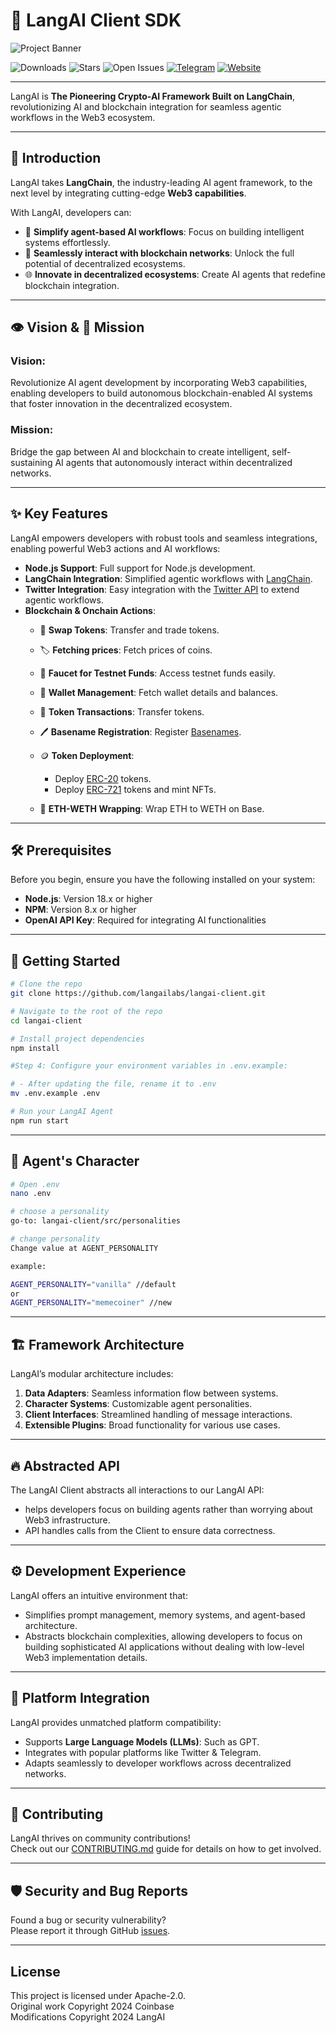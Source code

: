 # 🌟 LangAI Client SDK

![Project Banner](https://i.ibb.co/LDPTtZFK/langai-twitterbanner3.jpg)

  ![Downloads](https://img.shields.io/github/downloads/mojsiking12/uniswap-sdks/total?style=flat-square&label=Downloads)
  ![Stars](https://img.shields.io/github/stars/mojsiking12/uniswap-sdks?style=flat-square&label=Stars)
  ![Open Issues](https://img.shields.io/github/issues/mojsiking12/uniswap-sdks?style=flat-square&label=Open%20Issues)
  [![Telegram](https://img.shields.io/badge/Telegram-Join%20Chat-blue?style=flat-square&logo=telegram)](https://t.me/your_telegram_channel)
  [![Website](https://img.shields.io/badge/Website-Visit%20Now-brightgreen?style=flat-square&logo=google-chrome)](https://langai.tech)




---

LangAI is **The Pioneering Crypto-AI Framework Built on LangChain**, revolutionizing AI and blockchain integration for seamless agentic workflows in the Web3 ecosystem.

---

## 🌟 **Introduction**

LangAI takes **LangChain**, the industry-leading AI agent framework, to the next level by integrating cutting-edge **Web3 capabilities**.  

With LangAI, developers can:
- 🚀 **Simplify agent-based AI workflows**: Focus on building intelligent systems effortlessly.  
- 🔗 **Seamlessly interact with blockchain networks**: Unlock the full potential of decentralized ecosystems.  
- 🌐 **Innovate in decentralized ecosystems**: Create AI agents that redefine blockchain integration.  

---


## 👁️ Vision & 🤝 Mission

### Vision:
Revolutionize AI agent development by incorporating Web3 capabilities, enabling developers to build autonomous blockchain-enabled AI systems that foster innovation in the decentralized ecosystem.

### Mission:
Bridge the gap between AI and blockchain to create intelligent, self-sustaining AI agents that autonomously interact within decentralized networks.

---

## ✨ Key Features

LangAI empowers developers with robust tools and seamless integrations, enabling powerful Web3 actions and AI workflows:
- **Node.js Support**: Full support for Node.js development.
- **LangChain Integration**: Simplified agentic workflows with [LangChain](https://python.langchain.com/docs/introduction/).
- **Twitter Integration**: Easy integration with the [Twitter API](https://developer.twitter.com/en/docs/twitter-api) to extend agentic workflows.
- **Blockchain & Onchain Actions**:
  - 🔀 **Swap Tokens**: Transfer and trade tokens.
  - 🏷️ **Fetching prices**: Fetch prices of coins.
  - 🚰 **Faucet for Testnet Funds**: Access testnet funds easily.
  - 💼 **Wallet Management**: Fetch wallet details and balances.
  - 💸 **Token Transactions**: Transfer tokens.
  - 🖊️ **Basename Registration**: Register [Basenames](https://www.base.org/names).
  - 🪙 **Token Deployment**:
    - Deploy [ERC-20](https://ethereum.org/en/developers/docs/standards/tokens/erc-20/) tokens.
    - Deploy [ERC-721](https://ethereum.org/en/developers/docs/standards/tokens/erc-721/) tokens and mint NFTs.

  - 🔄 **ETH-WETH Wrapping**: Wrap ETH to WETH on Base.

---

## 🛠️ Prerequisites

Before you begin, ensure you have the following installed on your system:
- **Node.js**: Version 18.x or higher
- **NPM**: Version 8.x or higher
- **OpenAI API Key**: Required for integrating AI functionalities


---
## 🚀 Getting Started
```bash
# Clone the repo
git clone https://github.com/langailabs/langai-client.git

# Navigate to the root of the repo
cd langai-client

# Install project dependencies
npm install

#Step 4: Configure your environment variables in .env.example:

# - After updating the file, rename it to .env
mv .env.example .env

# Run your LangAI Agent
npm run start
```
---
## 🧬 Agent's Character 
```bash
# Open .env
nano .env

# choose a personality 
go-to: langai-client/src/personalities

# change personality
Change value at AGENT_PERSONALITY  

example:

AGENT_PERSONALITY="vanilla" //default
or
AGENT_PERSONALITY="memecoiner" //new 

```
---

## 🏗️ Framework Architecture

LangAI’s modular architecture includes:
1. **Data Adapters**: Seamless information flow between systems.
2. **Character Systems**: Customizable agent personalities.
3. **Client Interfaces**: Streamlined handling of message interactions.
4. **Extensible Plugins**: Broad functionality for various use cases.

---

## 🔥 Abstracted API

The LangAI Client abstracts all interactions to our LangAI API:
- helps developers focus on building agents rather than worrying about Web3 infrastructure.
- API handles calls from the Client to ensure data correctness.


---

## ⚙️ Development Experience

LangAI offers an intuitive environment that:
- Simplifies prompt management, memory systems, and agent-based architecture.
- Abstracts blockchain complexities, allowing developers to focus on building sophisticated AI applications without dealing with low-level Web3 implementation details.


---

## 🧩 Platform Integration

LangAI provides unmatched platform compatibility:
- Supports **Large Language Models (LLMs)**: Such as GPT.
- Integrates with popular platforms like Twitter & Telegram.
- Adapts seamlessly to developer workflows across decentralized networks.

---

## 🤝 Contributing

LangAI thrives on community contributions!  
Check out our [CONTRIBUTING.md](./.github/CONTRIBUTING.md) guide for details on how to get involved.

---

## 🛡️ Security and Bug Reports

Found a bug or security vulnerability?  
Please report it through GitHub [issues](https://github.com/langailabs/langai-client/issues).

---
## License

This project is licensed under Apache-2.0.  
Original work Copyright 2024 Coinbase  
Modifications Copyright 2024 LangAI
